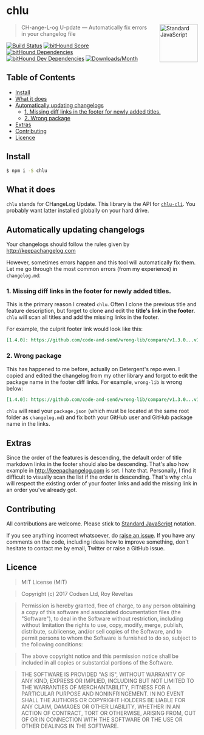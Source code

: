 # chlu

<a href="https://standardjs.com" style="float: right; padding: 0 0 20px 20px;"><img src="https://cdn.rawgit.com/feross/standard/master/sticker.svg" alt="Standard JavaScript" width="100" align="right"></a>

> CH-ange-L-og U-pdate — Automatically fix errors in your changelog file

[![Build Status][travis-img]][travis-url]
[![bitHound Score][bithound-img]][bithound-url]
[![bitHound Dependencies][deps-img]][deps-url]
[![bitHound Dev Dependencies][dev-img]][dev-url]
[![Downloads/Month][downloads-img]][downloads-url]

## Table of Contents

<!-- START doctoc generated TOC please keep comment here to allow auto update -->
<!-- DON'T EDIT THIS SECTION, INSTEAD RE-RUN doctoc TO UPDATE -->


- [Install](#install)
- [What it does](#what-it-does)
- [Automatically updating changelogs](#automatically-updating-changelogs)
  - [1. Missing diff links in the footer for newly added titles.](#1-missing-diff-links-in-the-footer-for-newly-added-titles)
  - [2. Wrong package](#2-wrong-package)
- [Extras](#extras)
- [Contributing](#contributing)
- [Licence](#licence)

<!-- END doctoc generated TOC please keep comment here to allow auto update -->

## Install

```sh
$ npm i -S chlu
```

## What it does

`chlu` stands for CHangeLog Update. This library is the API for [`chlu-cli`](https://www.npmjs.com/package/chlu-cli). You probably want latter installed globally on your hard drive.

## Automatically updating changelogs

Your changelogs should follow the rules given by http://keepachangelog.com

However, sometimes errors happen and this tool will automatically fix them. Let me go through the most common errors (from my experience) in `changelog.md`:

### 1. Missing diff links in the footer for newly added titles.

This is the primary reason I created `chlu`. Often I clone the previous title and feature description, but forget to clone and edit the **title's link in the footer**. `chlu` will scan all titles and add the missing links in the footer.

For example, the culprit footer link would look like this:

```md
[1.4.0]: https://github.com/code-and-send/wrong-lib/compare/v1.3.0...v1.4.0
```

### 2. Wrong package

This has happened to me before, actually on Detergent's repo even. I copied and edited the changelog from my other library and forgot to edit the package name in the footer diff links. For example, `wrong-lib` is wrong below:

```md
[1.4.0]: https://github.com/code-and-send/wrong-lib/compare/v1.3.0...v1.4.0
```

`chlu` will read your `package.json` (which must be located at the same root folder as `changelog.md`) and fix both your GitHub user and GitHub package name in the links.

## Extras

Since the order of the features is descending, the default order of title markdown links in the footer should also be descending. That's also how example in http://keepachangelog.com is set. I hate that. Personally, I find it difficult to visually scan the list if the order is descending. That's why `chlu` will respect the existing order of your footer links and add the missing link in an order you've already got.

## Contributing

All contributions are welcome. Please stick to [Standard JavaScript](https://standardjs.com) notation.

If you see anything incorrect whatsoever, do [raise an issue](https://github.com/code-and-send/chlu/issues). If you have any comments on the code, including ideas how to improve something, don't hesitate to contact me by email, Twitter or raise a GitHub issue.

## Licence

> MIT License (MIT)

> Copyright (c) 2017 Codsen Ltd, Roy Reveltas

> Permission is hereby granted, free of charge, to any person obtaining a copy
of this software and associated documentation files (the "Software"), to deal
in the Software without restriction, including without limitation the rights
to use, copy, modify, merge, publish, distribute, sublicense, and/or sell
copies of the Software, and to permit persons to whom the Software is
furnished to do so, subject to the following conditions:

> The above copyright notice and this permission notice shall be included in all
copies or substantial portions of the Software.

> THE SOFTWARE IS PROVIDED "AS IS", WITHOUT WARRANTY OF ANY KIND, EXPRESS OR
IMPLIED, INCLUDING BUT NOT LIMITED TO THE WARRANTIES OF MERCHANTABILITY,
FITNESS FOR A PARTICULAR PURPOSE AND NONINFRINGEMENT. IN NO EVENT SHALL THE
AUTHORS OR COPYRIGHT HOLDERS BE LIABLE FOR ANY CLAIM, DAMAGES OR OTHER
LIABILITY, WHETHER IN AN ACTION OF CONTRACT, TORT OR OTHERWISE, ARISING FROM,
OUT OF OR IN CONNECTION WITH THE SOFTWARE OR THE USE OR OTHER DEALINGS IN THE
SOFTWARE.

[travis-img]: https://travis-ci.org/code-and-send/chlu.svg?branch=master
[travis-url]: https://travis-ci.org/code-and-send/chlu

[bithound-img]: https://www.bithound.io/github/code-and-send/chlu/badges/score.svg
[bithound-url]: https://www.bithound.io/github/code-and-send/chlu

[deps-img]: https://www.bithound.io/github/code-and-send/chlu/badges/dependencies.svg
[deps-url]: https://www.bithound.io/github/code-and-send/chlu/master/dependencies/npm

[dev-img]: https://www.bithound.io/github/code-and-send/chlu/badges/devDependencies.svg
[dev-url]: https://www.bithound.io/github/code-and-send/chlu/master/dependencies/npm

[downloads-img]: https://img.shields.io/npm/dm/chlu.svg
[downloads-url]: https://www.npmjs.com/package/chlu
